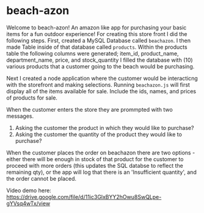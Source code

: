 # beach-azon
Welcome to beach-azon! An amazon like app for purchasing your basic items for a fun outdoor experience! For creating this store front I did the following steps. First, created a MySQL Database called `beachazon`. I then made Table inside of that database called `products`. Within the products table the following columns were generated; item_id, product_name, department_name, price, and stock_quantity I filled the database with (10) various products that a customer going to the beach would be purchasing.

Next I created a node application where the customer would be interacticng with the storefront and making selections. Running `beachazon.js` will first display all of the items available for sale. Include the ids, names, and prices of products for sale.

When the customer enters the store they are prommpted with two messages. 
1. Asking the customer the product in which they would like to purchase?
2. Asking the customer the quantity of the product they would like to purchase?

When the customer places the order on beachazon there are two options - either there will be enough in stock of that product for the customer to proceed with more orders (this updates the SQL databse to reflect the remaining qty), or the app will log that there is an 'Insufficient quantity', and the order cannot be placed.

Video demo here: https://drive.google.com/file/d/11ic3GlxBYY2hOwu8SwQLpe-gYVsq4wTx/view

